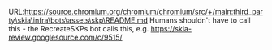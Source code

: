 URL:https://source.chromium.org/chromium/chromium/src/+/main:third_party\skia\infra\bots\assets\skp\README.md
Humans shouldn't have to call this - the RecreateSKPs bot calls this, e.g. https://skia-review.googlesource.com/c/9515/